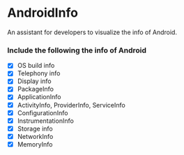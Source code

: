# AndroidInfo

An assistant for developers to visualize the info of Android.

### Include the following the info of Android
- [x] OS build info
- [x] Telephony info
- [x] Display info
- [x] PackageInfo
- [x] ApplicationInfo
- [x] ActivityInfo, ProviderInfo, ServiceInfo
- [x] ConfigurationInfo
- [x] InstrumentationInfo
- [x] Storage info
- [x] NetworkInfo
- [x] MemoryInfo